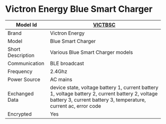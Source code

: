 # Victron Energy Blue Smart Charger

|Model Id|[VICTBSC](https://github.com/theengs/decoder/blob/development/src/devices/VICTRON_BSC_json.h)|
|-|-|
|Brand|Victron Energy|
|Model|Blue Smart Charger|
|Short Description|Various Blue Smart Charger models|
|Communication|BLE broadcast|
|Frequency|2.4Ghz|
|Power Source|AC mains|
|Exchanged Data|device state, voltage battery 1, current battery 1, voltage battery 2, current battery 2, voltage battery 3, current battery 3, temperature, current ac, error code|
|Encrypted|Yes|
